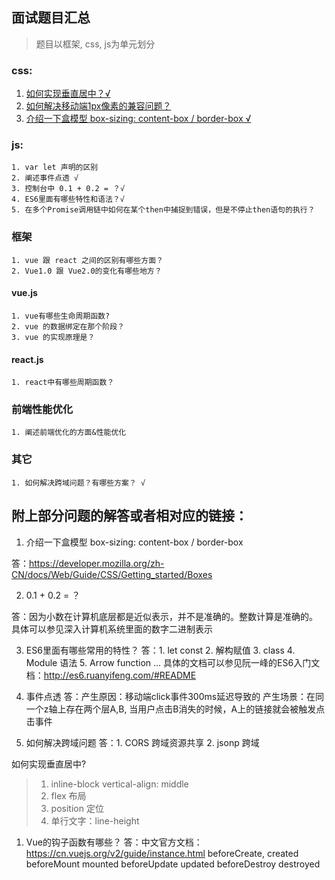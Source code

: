 ## 面试题目汇总

> 题目以框架, css, js为单元划分

### css: 
1. <a href="#css-1">如何实现垂直居中？√ </a>
2. <a href="#css-2">如何解决移动端1px像素的兼容问题？</a>
3. <a href="#css-3">介绍一下盒模型 box-sizing: content-box / border-box √</a>
  
### js:
    1. var let 声明的区别
    2. 阐述事件点透 √
    3. 控制台中 0.1 + 0.2 = ？√
    4. ES6里面有哪些特性和语法？√
    5. 在多个Promise调用链中如何在某个then中捕捉到错误，但是不停止then语句的执行？
    
### 框架
    1. vue 跟 react 之间的区别有哪些方面？
    2. Vue1.0 跟 Vue2.0的变化有哪些地方？
    
#### vue.js
    1. vue有哪些生命周期函数?
    2. vue 的数据绑定在那个阶段？
    3. vue 的实现原理是？
    
#### react.js
    1. react中有哪些周期函数？

### 前端性能优化
    1. 阐述前端优化的方面&性能优化

### 其它
    1. 如何解决跨域问题？有哪些方案？ √ 


## 附上部分问题的解答或者相对应的链接：


1. 介绍一下盒模型 box-sizing: content-box / border-box

答：https://developer.mozilla.org/zh-CN/docs/Web/Guide/CSS/Getting_started/Boxes

2. 0.1 + 0.2 = ？ 

答：因为小数在计算机底层都是近似表示，并不是准确的。整数计算是准确的。
具体可以参见深入计算机系统里面的数字二进制表示

3. ES6里面有哪些常用的特性？
答：1. let const              2. 解构赋值
    3. class                  4. Module 语法
    5. Arrow function  ...
具体的文档可以参见阮一峰的ES6入门文档：http://es6.ruanyifeng.com/#README

4. 事件点透
答：产生原因：移动端click事件300ms延迟导致的
    产生场景：在同一个z轴上存在两个层A,B, 当用户点击B消失的时候，A上的链接就会被触发点击事件
    
5. 如何解决跨域问题
答：1. CORS 跨域资源共享 
    2. jsonp 跨域    

    
<p id="css-1">如何实现垂直居中?</p>

> 1. inline-block vertical-align: middle
> 2. flex 布局
> 3. position 定位
> 4. 单行文字：line-height    

1. Vue的钩子函数有哪些？
答：中文官方文档：https://cn.vuejs.org/v2/guide/instance.html
    beforeCreate,
    created
    beforeMount
    mounted
    beforeUpdate
    updated
    beforeDestroy
    destroyed    

